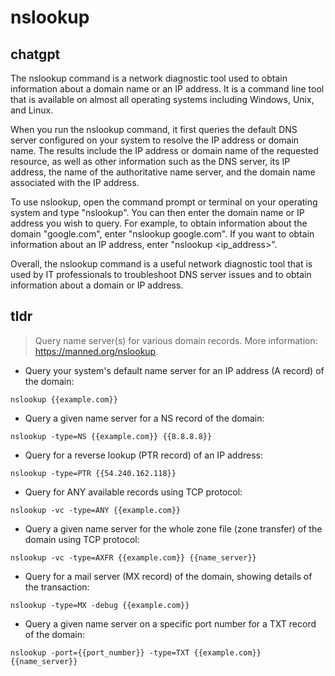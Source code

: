 # nslookup 
## chatgpt 
The nslookup command is a network diagnostic tool used to obtain information about a domain name or an IP address. It is a command line tool that is available on almost all operating systems including Windows, Unix, and Linux.

When you run the nslookup command, it first queries the default DNS server configured on your system to resolve the IP address or domain name. The results include the IP address or domain name of the requested resource, as well as other information such as the DNS server, its IP address, the name of the authoritative name server, and the domain name associated with the IP address.

To use nslookup, open the command prompt or terminal on your operating system and type "nslookup". You can then enter the domain name or IP address you wish to query. For example, to obtain information about the domain "google.com", enter "nslookup google.com". If you want to obtain information about an IP address, enter "nslookup <ip_address>".

Overall, the nslookup command is a useful network diagnostic tool that is used by IT professionals to troubleshoot DNS server issues and to obtain information about a domain or IP address. 

## tldr 
 
> Query name server(s) for various domain records.
> More information: <https://manned.org/nslookup>.

- Query your system's default name server for an IP address (A record) of the domain:

`nslookup {{example.com}}`

- Query a given name server for a NS record of the domain:

`nslookup -type=NS {{example.com}} {{8.8.8.8}}`

- Query for a reverse lookup (PTR record) of an IP address:

`nslookup -type=PTR {{54.240.162.118}}`

- Query for ANY available records using TCP protocol:

`nslookup -vc -type=ANY {{example.com}} `

- Query a given name server for the whole zone file (zone transfer) of the domain using TCP protocol:

`nslookup -vc -type=AXFR {{example.com}} {{name_server}}`

- Query for a mail server (MX record) of the domain, showing details of the transaction:

`nslookup -type=MX -debug {{example.com}}`

- Query a given name server on a specific port number for a TXT record of the domain:

`nslookup -port={{port_number}} -type=TXT {{example.com}} {{name_server}}`
